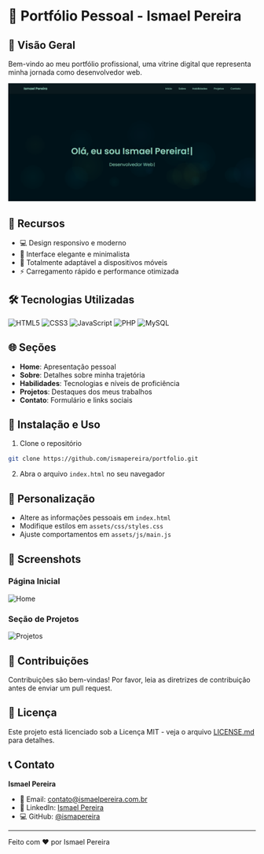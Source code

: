 # 🚀 Portfólio Pessoal - Ismael Pereira

## 📌 Visão Geral

Bem-vindo ao meu portfólio profissional, uma vitrine digital que representa minha jornada como desenvolvedor web.

![Capa do Portfólio](assets/images/portfolio-preview.png)

## 🌟 Recursos

- 💻 Design responsivo e moderno
- 🎨 Interface elegante e minimalista
- 📱 Totalmente adaptável a dispositivos móveis
- ⚡ Carregamento rápido e performance otimizada

## 🛠 Tecnologias Utilizadas

![HTML5](https://img.shields.io/badge/HTML5-E34F26?style=for-the-badge&logo=html5&logoColor=white)
![CSS3](https://img.shields.io/badge/CSS3-1572B6?style=for-the-badge&logo=css3&logoColor=white)
![JavaScript](https://img.shields.io/badge/JavaScript-F7DF1E?style=for-the-badge&logo=javascript&logoColor=black)
![PHP](https://img.shields.io/badge/PHP-777BB4?style=for-the-badge&logo=php&logoColor=white)
![MySQL](https://img.shields.io/badge/MySQL-00000F?style=for-the-badge&logo=mysql&logoColor=white)

## 🌐 Seções

- **Home**: Apresentação pessoal
- **Sobre**: Detalhes sobre minha trajetória
- **Habilidades**: Tecnologias e níveis de proficiência
- **Projetos**: Destaques dos meus trabalhos
- **Contato**: Formulário e links sociais

## 🚀 Instalação e Uso

1. Clone o repositório
```bash
git clone https://github.com/ismapereira/portfolio.git
```

2. Abra o arquivo `index.html` no seu navegador

## 🔧 Personalização

- Altere as informações pessoais em `index.html`
- Modifique estilos em `assets/css/styles.css`
- Ajuste comportamentos em `assets/js/main.js`

## 📸 Screenshots

### Página Inicial
![Home](assets/images/screenshots/home.png)

### Seção de Projetos
![Projetos](assets/images/screenshots/projetos.png)

## 🤝 Contribuições

Contribuições são bem-vindas! Por favor, leia as diretrizes de contribuição antes de enviar um pull request.

## 📄 Licença

Este projeto está licenciado sob a Licença MIT - veja o arquivo [LICENSE.md](LICENSE.md) para detalhes.

## 📞 Contato

**Ismael Pereira**
- 📧 Email: contato@ismaelpereira.com.br
- 🔗 LinkedIn: [Ismael Pereira](https://www.linkedin.com/in/ismael-pereira-feitosa-ba2aa91a9/)
- 💻 GitHub: [@ismapereira](https://github.com/ismapereira)

---

Feito com ❤️ por Ismael Pereira
